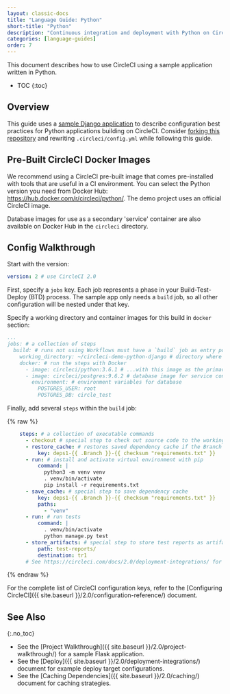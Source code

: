 ```yaml
---
layout: classic-docs
title: "Language Guide: Python"
short-title: "Python"
description: "Continuous integration and deployment with Python on CircleCI"
categories: [language-guides]
order: 7
---
```


This document describes
how to use CircleCI
using a sample application written in Python.

* TOC
{:toc}

## Overview

This guide uses a [sample Django application](https://github.com/CircleCI-Public/circleci-demo-python-django)
to describe configuration best practices
for Python applications building on CircleCI.
Consider [forking this repository](https://help.github.com/articles/fork-a-repo/)
and rewriting `.circleci/config.yml`
while following this guide.

## Pre-Built CircleCI Docker Images

We recommend using a CircleCI pre-built image that comes pre-installed with tools that are useful in a CI environment. You can select the Python version you need from Docker Hub: <https://hub.docker.com/r/circleci/python/>. The demo project uses an official CircleCI image.

Database images for use as a secondary 'service' container are also available on Docker Hub in the `circleci` directory.

## Config Walkthrough

Start with the version:

```yaml
version: 2 # use CircleCI 2.0
```

First, specify a `jobs` key. Each job represents a phase in your Build-Test-Deploy (BTD) process. The sample app only needs a `build` job, so all other configuration will be nested under that key.

Specify a working directory and container images for this build in `docker` section:

```yaml
...
jobs: # a collection of steps
  build: # runs not using Workflows must have a `build` job as entry point
    working_directory: ~/circleci-demo-python-django # directory where steps will run
    docker: # run the steps with Docker
      - image: circleci/python:3.6.1 # ...with this image as the primary container; this is where all `steps` will run
      - image: circleci/postgres:9.6.2 # database image for service container available at `localhost:<port>`
        environment: # environment variables for database
          POSTGRES_USER: root
          POSTGRES_DB: circle_test
```

Finally, add several `steps` within the `build` job:

{% raw %}

```yaml
    steps: # a collection of executable commands
      - checkout # special step to check out source code to the working directory
      - restore_cache: # restores saved dependency cache if the Branch key template or requirements.txt files have not changed since the previous run
          key: deps1-{{ .Branch }}-{{ checksum "requirements.txt" }}
      - run: # install and activate virtual environment with pip
          command: |
            python3 -m venv venv
            . venv/bin/activate
            pip install -r requirements.txt
      - save_cache: # special step to save dependency cache
          key: deps1-{{ .Branch }}-{{ checksum "requirements.txt" }}
          paths:
            - "venv"
      - run: # run tests
          command: |
            . venv/bin/activate
            python manage.py test
      - store_artifacts: # special step to store test reports as artifacts
          path: test-reports/
          destination: tr1
      # See https://circleci.com/docs/2.0/deployment-integrations/ for deploy examples    
```

{% endraw %}

For the complete list of CircleCI configuration keys,
refer to the [Configuring CircleCI]({{ site.baseurl }}/2.0/configuration-reference/) document.

## See Also
{:.no_toc}

- See the [Project Walkthrough]({{ site.baseurl }}/2.0/project-walkthrough/) for a sample Flask application.
- See the [Deploy]({{ site.baseurl }}/2.0/deployment-integrations/) document for example deploy target configurations.
- See the [Caching Dependencies]({{ site.baseurl }}/2.0/caching/) document for caching strategies.
